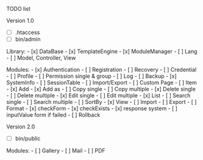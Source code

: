 TODO list

Version 1.0

- [ ] .htaccess
- [ ] bin/admin

Library:
	- [x] DataBase
	- [x] TemplateEngine
	- [x] ModuleManager
	- [ ] Lang
	- [ ] Model, Controller, View

Modules: 
	- [x] Authentication
	- [ ] Registration
	- [ ] Recovery
	- [ ] Credential
	- [ ] Profile
	- [ ] Permission single & group
	- [ ] Log
	- [ ] Backup
	- [x] SystemInfo
	- [ ] SessionTable
	- [ ] Import/Export
	- [ ] Custom Page
	- [ ] Item
		- [x] Add
		- [x] Add as
		- [ ] Copy single
		- [ ] Copy multiple
		- [x] Delete single
		- [ ] Delete multiple
		- [x] Edit single
		- [ ] Edit multiple
		- [x] List
		- [ ] Search single
		- [ ] Search multiple
		- [ ] SortBy
		- [x] View
		- [ ] Import
		- [ ] Export
		- [ ] Format
		- [x] checkForm
		- [x] checkExists
		- [x] response system
		- [ ] inputValue form if failed
		- [ ] Rollback

Version 2.0

- [ ] bin/public

Modules:
	- [ ] Gallery
	- [ ] Mail
	- [ ] PDF
